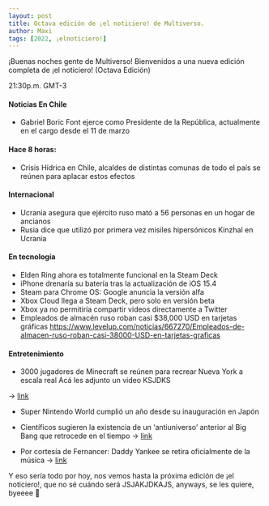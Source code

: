 ```yaml
---
layout: post
title: Octava edición de ¡el noticiero! de Multiverso.
author: Maxi
tags: [2022, ¡elnoticiero!]
---
```


¡Buenas noches gente de Multiverso! Bienvenidos a una nueva edición completa de ¡el noticiero! (Octava Edición)

21:30p.m. GMT-3

#### Noticias En Chile
- Gabriel Boric Font ejerce como Presidente de la República, actualmente en el cargo desde el 11 de marzo

 
#### Hace 8 horas:
- Crisis Hídrica en Chile, alcaldes de distintas comunas de todo el país se reúnen para aplacar estos efectos

  

#### Internacional
- Ucrania asegura que ejército ruso mató a 56 personas en un hogar de ancianos
- Rusia dice que utilizó por primera vez misiles hipersónicos Kinzhal en Ucrania

  
#### En tecnología

- Elden Ring ahora es totalmente funcional en la Steam Deck
- iPhone drenaría su batería tras la actualización de iOS 15.4
- Steam para Chrome OS: Google anuncia la versión alfa
- Xbox Cloud llega a Steam Deck, pero solo en versión beta
- Xbox ya no permitiría compartir videos directamente a Twitter
- Empleados de almacén ruso roban casi $38,000 USD en tarjetas gráficas https://www.levelup.com/noticias/667270/Empleados-de-almacen-ruso-roban-casi-38000-USD-en-tarjetas-graficas

  
#### Entretenimiento

- 3000 jugadores de Minecraft se reúnen para recrear Nueva York a escala real
Acá les adjunto un video KSJDKS

-> [link](https://www.youtube.com/watch?v=pjkNKJHwVnM&ab_channel=MineFact)


- Super Nintendo World cumplió un año desde su inauguración en Japón

- Científicos sugieren la existencia de un ‘antiuniverso’ anterior al Big Bang que retrocede en el tiempo
-> [link](https://www.pressenza.com/es/2022/03/cientificos-sugieren-la-existencia-de-un-antiuniverso-anterior-al-big-bang-que-retrocede-en-el-tiempo/)

- Por cortesía de Fernancer: Daddy Yankee se retira oficialmente de la música -> [link](https://twitter.com/Univ_espect/status/1505676597336104968)


Y eso sería todo por hoy, nos vemos hasta la próxima edición de ¡el noticiero!, que no sé cuándo será JSJAKJDKAJS, anyways, se les quiere, byeeee 💖
